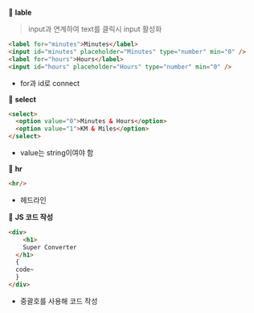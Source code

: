 📍 **lable**

> input과 연계하여 text를 클릭시 input 활성화

```html
<label for="minutes">Minutes</label>
<input id="minutes" placeholder="Minutes" type="number" min="0" />
<label for="hours">Hours</label>
<input id="hours" placeholder="Hours" type="number" min="0" />
```

- for과 id로 connect

📍 **select**

```html
<select>
  <option value="0">Minutes & Hours</option>
  <option value="1">KM & Miles</option>
</select>
```

- value는 string이여야 함

📍 **hr**

```html
<hr/>
```

- 헤드라인

📍 **JS 코드 작성**

```html
<div>
	<h1>
    Super Converter
  </h1>
  {
  code~
  }
</div>
```

- 중괄호를 사용해 코드 작성
